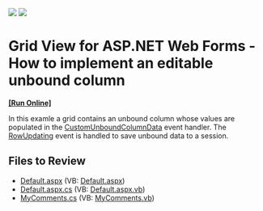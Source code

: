 <!-- default badges list -->
[![](https://img.shields.io/badge/Open_in_DevExpress_Support_Center-FF7200?style=flat-square&logo=DevExpress&logoColor=white)](https://supportcenter.devexpress.com/ticket/details/E330)
[![](https://img.shields.io/badge/📖_How_to_use_DevExpress_Examples-e9f6fc?style=flat-square)](https://docs.devexpress.com/GeneralInformation/403183)
<!-- default badges end -->

# Grid View for ASP.NET Web Forms - How to implement an editable unbound column
<!-- run online -->
**[[Run Online]](https://codecentral.devexpress.com/128532534/)**
<!-- run online end -->

In this examle a grid contains an unbound column whose values are populated in the [CustomUnboundColumnData](https://docs.devexpress.com/AspNet/DevExpress.Web.ASPxGridView.CustomUnboundColumnData) event handler. The [RowUpdating](https://docs.devexpress.com/AspNet/DevExpress.Web.ASPxGridView.RowUpdating) event is handled to save unbound data to a session.

## Files to Review

* [Default.aspx](./CS/UnboundColumnForCommenting/Default.aspx) (VB: [Default.aspx](./VB/UnboundColumnForCommenting/Default.aspx))
* [Default.aspx.cs](./CS/UnboundColumnForCommenting/Default.aspx.cs) (VB: [Default.aspx.vb](./VB/UnboundColumnForCommenting/Default.aspx.vb))
* [MyComments.cs](./CS/UnboundColumnForCommenting/MyComments.cs) (VB: [MyComments.vb](./VB/UnboundColumnForCommenting/MyComments.vb))
